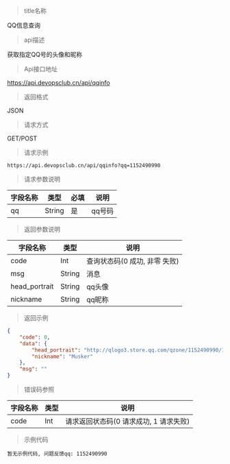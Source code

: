 > title名称

<view class="api-title">QQ信息查询</view>

> api描述

<view class="api-desc">获取指定QQ号的头像和昵称</view>

> Api接口地址

<view class="api-url">https://api.devopsclub.cn/api/qqinfo</view>

> 返回格式

<view class="api-reponse-format">JSON</view>

> 请求方式

<view class="api-request-method">GET/POST</view>

> 请求示例

<view class="api-request-demo">

```text
https://api.devopsclub.cn/api/qqinfo?qq=1152490990
```

</view>

> 请求参数说明

<view class="request-param">

字段名称 | 类型 | 必填 | 说明
--- | --- | --- | ---
qq | String | 是 |qq号码

</view>

> 返回参数说明

<view class="reponse-param">

字段名称 | 类型 | 说明
--- | --- | ---
code | Int | 查询状态码(0 成功, 非零 失败)
msg | String | 消息
head_portrait | String | qq头像
nickname | String | qq昵称

</view>

> 返回示例

<view class="api-reponse-demo">

```json
{
    "code": 0,
    "data": {
        "head_portrait": "http://qlogo3.store.qq.com/qzone/1152490990/1152490990/100",
        "nickname": "Musker"
    },
    "msg": ""
}
```

</view>

> 错误码参照

<view class="error-param">

字段名称 | 类型 | 说明
--- | --- | ---
code | Int | 请求返回状态码(0 请求成功, 1 请求失败)

</view>

> 示例代码

<view class="code-demo">

```text
暂无示例代码, 问题反馈qq: 1152490990
```

</view>